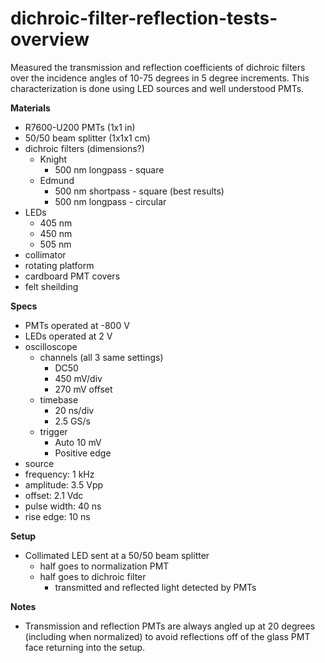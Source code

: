 # dichroic-filter-reflection-tests-overview
Measured the transmission and reflection coefficients of dichroic filters over the incidence angles of 10-75 degrees in 5 degree increments. This characterization is done using LED sources and well understood PMTs.

**Materials**
+ R7600-U200 PMTs (1x1 in)
+ 50/50 beam splitter (1x1x1 cm)
+ dichroic filters (dimensions?)
  + Knight
    + 500 nm longpass - square
  + Edmund
    + 500 nm shortpass - square (best results)
    + 500 nm longpass - circular
+ LEDs
  + 405 nm
  + 450 nm
  + 505 nm  
+ collimator
+ rotating platform
+ cardboard PMT covers
+ felt sheilding

**Specs**
+ PMTs operated at -800 V
+ LEDs operated at 2 V
+ oscilloscope
  + channels (all 3 same settings)
    + DC50
    + 450 mV/div
    + 270 mV offset
  + timebase
    + 20 ns/div
    + 2.5 GS/s
  + trigger
    + Auto 10 mV
    + Positive edge
 + source
  +  frequency: 1 kHz
  +  amplitude: 3.5 Vpp
  +  offset: 2.1 Vdc
  +  pulse width: 40 ns
  +  rise edge: 10 ns

**Setup**
+ Collimated LED sent at a 50/50 beam splitter
  + half goes to normalization PMT
  + half goes to dichroic filter
    + transmitted and reflected light detected by PMTs
 
**Notes**
+ Transmission and reflection PMTs are always angled up at 20 degrees (including when normalized) to avoid reflections off of the glass PMT face returning into the setup. 

